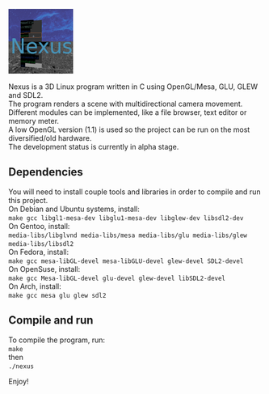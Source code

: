 ![Nexus logo](images/nexus-logo.png)  

Nexus is a 3D Linux program written in C using OpenGL/Mesa, GLU, GLEW and SDL2.  
The program renders a scene with multidirectional camera movement.  
Different modules can be implemented, like a file browser, text editor or memory meter.  
A low OpenGL version (1.1) is used so the project can be run on the most diversified/old hardware.  
The development status is currently in alpha stage.  

## Dependencies

You will need to install couple tools and libraries in order to compile and run this project.  
On Debian and Ubuntu systems, install:  
```make gcc libgl1-mesa-dev libglu1-mesa-dev libglew-dev libsdl2-dev```  
On Gentoo, install:  
```media-libs/libglvnd media-libs/mesa media-libs/glu media-libs/glew media-libs/libsdl2```  
On Fedora, install:  
```make gcc mesa-libGL-devel mesa-libGLU-devel glew-devel SDL2-devel```  
On OpenSuse, install:  
```make gcc Mesa-libGL-devel glu-devel glew-devel libSDL2-devel```  
On Arch, install:  
```make gcc mesa glu glew sdl2```  

## Compile and run

To compile the program, run:  
```make```  
then  
```./nexus```  

Enjoy!

